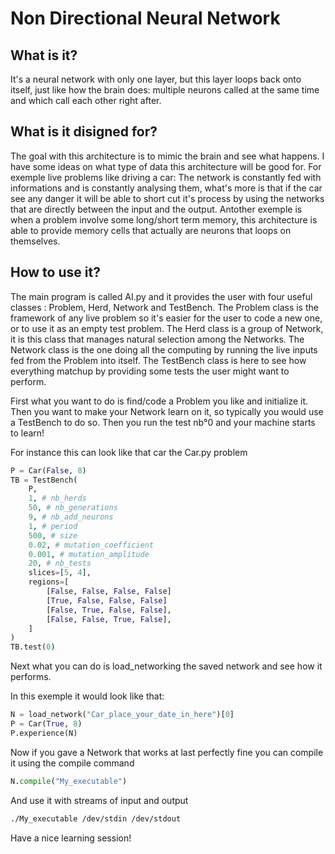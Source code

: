 # Non Directional Neural Network

## What is it?
It's a neural network with only one layer, but this layer loops back onto
itself, just like how the brain does: multiple neurons called at the same
time and which call each other right after.

## What is it disigned for?
The goal with this architecture is to mimic the brain and see what happens.
I have some ideas on what type of data this architecture will be good for.
For exemple live problems like driving a car: The network is constantly fed
with informations and is constantly analysing them, what's more is that 
if the car see any danger it will be able to short cut it's process by
using the networks that are directly between the input and the output.
Antother exemple is when a problem involve some long/short term memory,
this architecture is able to provide memory cells that actually are neurons
that loops on themselves.

## How to use it?
The main program is called AI.py and it provides the user with four useful
classes : Problem, Herd, Network and TestBench.
The Problem class is the framework of any live problem so it's easier for the
user to code a new one, or to use it as an empty test problem.
The Herd class is a group of Network, it is this class that manages natural
selection among the Networks.
The Network class is the one doing all the computing by running the live
inputs fed from the Problem into itself.
The TestBench class is here to see how everything matchup by providing some
tests the user might want to perform.

First what you want to do is find/code a Problem you like and initialize it.
Then you want to make your Network learn on it, so typically you would use a
TestBench to do so.
Then you run the test nb°0 and your machine starts to learn!

For instance this can look like that car the Car.py problem

```python
P = Car(False, 8)
TB = TestBench(
    P,
    1, # nb_herds
    50, # nb_generations
    9, # nb_add_neurons
    1, # period
    500, # size
    0.02, # mutation_coefficient
    0.001, # mutation_amplitude
    20, # nb_tests
    slices=[5, 4],
    regions=[
        [False, False, False, False]
        [True, False, False, False]
        [False, True, False, False],
        [False, False, True, False],
    ]
)
TB.test(0)
```

Next what you can do is load_networking the saved network and see how it performs.

In this exemple it would look like that:

```python
N = load_network("Car_place_your_date_in_here")[0]
P = Car(True, 8)
P.experience(N)
```

Now if you gave a Network that works at last perfectly fine you can compile it using the compile command

```python
N.compile("My_executable")
```

And use it with streams of input and output

```zsh
./My_executable /dev/stdin /dev/stdout
```

Have a nice learning session!
